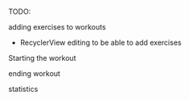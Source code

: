 TODO:

adding exercises to workouts
  - RecyclerView editing to be able to add exercises

Starting the workout

ending workout

statistics


